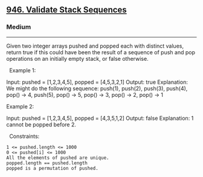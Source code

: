 <h2><a href="https://leetcode.com/problems/validate-stack-sequences/">946. Validate Stack Sequences</a></h2><h3>Medium</h3><hr>Given two integer arrays pushed and popped each with distinct values, return true if this could have been the result of a sequence of push and pop operations on an initially empty stack, or false otherwise.

 
Example 1:

Input: pushed = [1,2,3,4,5], popped = [4,5,3,2,1]
Output: true
Explanation: We might do the following sequence:
push(1), push(2), push(3), push(4),
pop() -> 4,
push(5),
pop() -> 5, pop() -> 3, pop() -> 2, pop() -> 1


Example 2:

Input: pushed = [1,2,3,4,5], popped = [4,3,5,1,2]
Output: false
Explanation: 1 cannot be popped before 2.


 
Constraints:


	1 <= pushed.length <= 1000
	0 <= pushed[i] <= 1000
	All the elements of pushed are unique.
	popped.length == pushed.length
	popped is a permutation of pushed.

